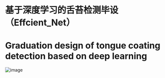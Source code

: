 # 基于深度学习的舌苔检测毕设（Effcient_Net）

# Graduation design of tongue coating detection based on deep learning

![image](https://github.com/812411838/Tongue-Detection/blob/778a6009b646d8b563e455550b72ea0068471a1e/%E8%BF%90%E8%A1%8C%E6%88%AA%E5%9B%BE1.jpg)
